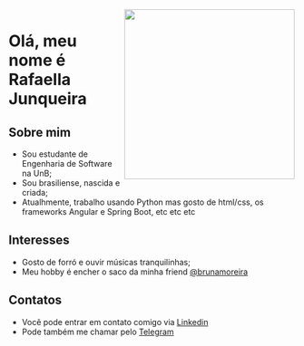 <img align='right' src="https://giphy.com/clips/ryndean-queen-crown-my-aCc7D5KWjG0NFRqTiJ" width="300" height="300"/>

# Olá, meu nome é Rafaella Junqueira

## Sobre mim
* Sou estudante de Engenharia de Software na UnB;
* Sou brasiliense, nascida e criada;
* Atualhmente, trabalho usando Python mas gosto de html/css, os frameworks Angular e Spring Boot, etc etc etc

## Interesses
* Gosto de forró e ouvir músicas tranquilinhas;
* Meu hobby é encher o saco da minha friend [@brunamoreira](https://github.com/BrunaNayara)

## Contatos
* Você pode entrar em contato comigo via [Linkedin](https://www.linkedin.com/in/junqueira-rafaella/)
* Pode também me chamar pelo [Telegram]()

